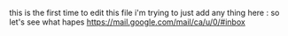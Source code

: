 this is the first time to edit this file
i'm trying to just add any thing here :
so let's see what hapes
https://mail.google.com/mail/ca/u/0/#inbox
